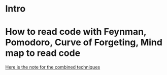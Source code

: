 # Intro


# How to read code with Feynman, Pomodoro, Curve of Forgeting, Mind map to read code

[Here is the note for the combined techniques](https://atlas.mindmup.com/2017/11/6c30de00c1b611e7a71cf93806058463/how_to_read_code_with_feynman_and_other_techniques/index.html)
